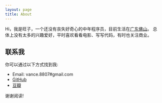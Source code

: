 ```yaml
---
layout: page
title: About
---
```


Hi，我是旺子，一个还没有丧失好奇心的中年程序员，目前生活在[广东佛山](https://goo.gl/maps/vT4ZegKTSND2)。
总体上没有太多的兴趣爱好，平时喜欢看看电影、写写代码，有时也关注商业。

## 联系我

你可以通过以下方式找到我:

* Email: vance.8807#gmail.com 
* [GitHub](https://github.com/vancefantasy)
* [豆瓣](https://www.douban.com/people/tankme/)

谢谢阅读!